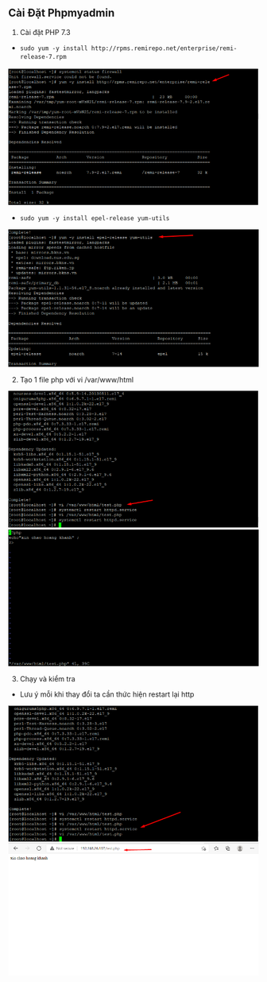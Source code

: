 ## Cài Đặt Phpmyadmin
1. Cài đặt PHP 7.3

- `sudo yum -y install http://rpms.remirepo.net/enterprise/remi-release-7.rpm`

<img src ="img/p1.png">

- `sudo yum -y install epel-release yum-utils`

<img src ="img/p2.png">

2. Tạo 1 file php với vi /var/www/html

<img src ="img/p3.png">

<img src ="img/p4.png">

3. Chạy và kiểm tra

- Lưu ý mỗi khi thay đổi ta cần thức hiện restart lại http 
<img src ="img/p5.png">
<img src ="img/p6.png">